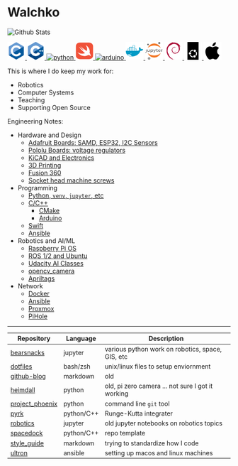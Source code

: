 # Walchko

![Github Stats](https://github-readme-stats.vercel.app/api?username=walchko&show_icons=true&theme=dracula)

<p align="left"> 
  <a href="https://isocpp.org/" target="_blank"> 
    <img src="https://raw.githubusercontent.com/devicons/devicon/master/icons/c/c-original.svg" alt="C" width="40" height="40"/> 
  </a>
  <a href="https://isocpp.org/" target="_blank"> 
    <img src="https://raw.githubusercontent.com/devicons/devicon/master/icons/cplusplus/cplusplus-original.svg" alt="C++" width="40" height="40"/> 
  </a>  
  <a href="https://www.python.org/" target="_blank"> 
    <img src="https://www.vectorlogo.zone/logos/python/python-icon.svg" alt="python" width="40" height="40"/> 
  </a> 
  <a href="https://www.swift.org/" target="_blank"> 
    <img src="https://raw.githubusercontent.com/devicons/devicon/master/icons/swift/swift-original.svg" alt="swift" width="40" height="40"/> 
  </a> 
  <a href="https://www.arduino.cc/" target="_blank"> 
    <img src="https://cdn.worldvectorlogo.com/logos/arduino-1.svg" alt="arduino" width="40" height="40"/> 
  </a>
  <a href="https://www.docker.com/" target="_blank"> 
    <img src="https://raw.githubusercontent.com/devicons/devicon/master/icons/docker/docker-plain.svg" alt="docker" width="40" height="40"/> 
  </a>
  <a href="https://jupyter.org/" target="_blank"> 
    <img src="https://raw.githubusercontent.com/devicons/devicon/master/icons/jupyter/jupyter-original-wordmark.svg" alt="jupyter" width="40" height="40"/> 
  </a>
  <a href="https://www.debian.org/" target="_blank"> 
    <img src="https://raw.githubusercontent.com/devicons/devicon/master/icons/debian/debian-original.svg" alt="debian" width="40" height="40"/> 
  </a>
  <a href="https://www.ubuntu.org/" target="_blank"> 
    <img src="https://raw.githubusercontent.com/devicons/devicon/master/icons/ubuntu/ubuntu-plain.svg" alt="ubuntu" width="40" height="40"/> 
  </a>
  <a href="https://www.apple.com/" target="_blank"> 
    <img src="https://raw.githubusercontent.com/devicons/devicon/master/icons/apple/apple-original.svg" alt="apple" width="40" height="40"/> 
  </a>
</p>

This is where I do keep my work for:

- Robotics
- Computer Systems
- Teaching
- Supporting Open Source

Engineering Notes:

- Hardware and Design
  - [Adafruit Boards: SAMD, ESP32, I2C Sensors](https://github.com/MomsFriendlyRobotCompany/momsfriendlyrobotcompany.github.io/tree/master/notebook/adafruit)
  - [Pololu Boards: voltage regulators](https://github.com/MomsFriendlyRobotCompany/momsfriendlyrobotcompany.github.io/tree/master/notebook/pololu)
  - [KiCAD and Electronics](https://github.com/MomsFriendlyRobotCompany/momsfriendlyrobotcompany.github.io/tree/master/notebook/electrical-engineering)
  - [3D Printing](https://github.com/MomsFriendlyRobotCompany/momsfriendlyrobotcompany.github.io/tree/master/notebook/3d-printing)
  - [Fusion 360](https://github.com/MomsFriendlyRobotCompany/momsfriendlyrobotcompany.github.io/blob/master/notebook/3d-printing/fusion360/fusion360.md)
  - [Socket head machine screws](https://github.com/MomsFriendlyRobotCompany/momsfriendlyrobotcompany.github.io/blob/master/notebook/3d-printing/metric-socket-cap/metric-socket-cap.md)
- Programming
  - [Python, `venv`, `jupyter`, etc](https://github.com/walchko/bearsnacks)
  - [C/C++](https://github.com/Bear-Snacks/bear-snacks.github.io)
    - [CMake](https://github.com/Bear-Snacks/bear-snacks.github.io/blob/main/cmake/cmake.md)
    - [Arduino](https://github.com/Bear-Snacks/bear-snacks.github.io/tree/main/arduino)
  - [Swift](https://github.com/Bear-Snacks/bear-snacks.github.io)
  - [Ansible](https://github.com/Bear-Snacks/bear-snacks.github.io/tree/main/ansible)
- Robotics and AI/ML
  - [Raspberry Pi OS](https://github.com/RecklessTedsFunland/izac/tree/master/docs/linux-pios)
  - [ROS 1/2 and Ubuntu](https://github.com/RecklessTedsFunland/izac/tree/master/docs)
  - [Udacity AI Classes](https://github.com/MarsUniversity/udacity-ai)
  - [opencv_camera](https://github.com/MomsFriendlyRobotCompany/opencv_camera/tree/master/docs/jupyter)
  - [Apriltags](https://github.com/MomsFriendlyRobotCompany/moms_apriltag/tree/master/docs/jupyter)
- Network
  - [Docker](https://github.com/walchko/ultron/tree/master/docs/docker)
  - [Ansible](https://github.com/walchko/ultron/tree/master/docs/ansible)
  - [Proxmox](https://github.com/walchko/ultron/tree/master/docs/proxmox)
  - [PiHole](https://github.com/walchko/ultron/tree/master/docs/pihole)

---

| Repository       | Language   | Description |
|------------------|------------|-------------|
| [bearsnacks][1]  | jupyter    | various python work on robotics, space, GIS, etc
| [dotfiles][2]    | bash/zsh   | unix/linux files to setup enviornment 
| [github-blog][3] | markdown   | old
| [heimdall][8]    | python     | old, pi zero camera ... not sure I got it working
| [project_phoenix][9] | python | command line `git` tool
| [pyrk][10]       | python/C++ | Runge-Kutta integrater
| [robotics][7]    | jupyter    | old jupyter notebooks on robotics topics
| [spacedock][4]   | python/C++ | repo template
| [style_guide][5] | markdown   | trying to standardize how I code
| [ultron][6]      | ansible    | setting up macos and linux machines

[1]: https://github.com/walchko/bearsnacks
[2]: https://github.com/walchko/dotfiles
[3]: https://github.com/walchko/github-blog
[4]: https://github.com/walchko/spacedock
[5]: https://github.com/walchko/style_guide
[6]: https://github.com/walchko/ultron
[7]: https://github.com/walchko/robotics
[8]: https://github.com/walchko/heimdall
[9]: https://github.com/walchko/project-phoenix
[10]: https://github.com/walchko/pyrk
